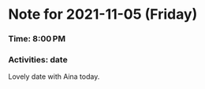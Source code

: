# Note for 2021-11-05 (Friday)
### Time: 8:00 PM
### Activities: date

Lovely date with Aina today.
